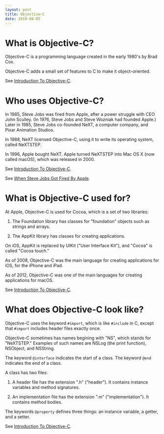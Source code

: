 ```yaml
---
layout: post
title: Objective-C
date: 2018-08-05
---
```


# What is Objective-C?

Objective-C is a programming language created in the early 1980's by Brad Cox.

Objective-C adds a small set of features to C to make it object-oriented.

See [Introduction To Objective-C](https://www.cs.colorado.edu/~kena/classes/5448/f12/lectures/13-introtoobjectivec.pdf).

# Who uses Objective-C?

In 1985, Steve Jobs was fired from Apple, after a power struggle with CEO John Sculley. (In 1976, Steve Jobs and Steve Wozniak had founded Apple.) Later in 1985, Steve Jobs co-founded NeXT, a computer company, and Pixar Animation Studios.

In 1988, NeXT licensed Objective-C, using it to write its operating system, called NeXTSTEP.

In 1996, Apple bought NeXT. Apple turned NeXTSTEP into Mac OS X (now called macOS), which was released in 2000.

See [Introduction To Objective-C](https://www.cs.colorado.edu/~kena/classes/5448/f12/lectures/13-introtoobjectivec.pdf).

See [When Steve Jobs Got Fired By Apple](https://abcnews.go.com/Technology/steve-jobs-fire-company/story?id=14683754).

# What is Objective-C used for?

At Apple, Objective-C is used for Cocoa, which is a set of two libraries:

1. The Foundation library has classes for "foundation" objects such as strings and arrays.

2. The AppKit library has classes for creating applications.

On iOS, AppKit is replaced by UIKit ("User Interface Kit"), and "Cocoa" is called "Cocoa touch."

As of 2008, Objective-C was the main language for creating applications for iOS, for the iPhone and iPad.

As of 2012, Objective-C was one of the main languages for creating applications for macOS.

See [Introduction To Objective-C](https://www.cs.colorado.edu/~kena/classes/5448/f12/lectures/13-introtoobjectivec.pdf).

# What does Objective-C look like?

Objective-C uses the keyword ```#import```, which is like ```#include``` in C, except that ```#import``` includes header files exactly once.

Objective-C sometimes has names begining with "NS", which stands for "NeXTSTEP." Examples of such names are NSLog (the print function), NSObject, and NSString.

The keyword ```@interface``` indicates the start of a class. The keyword ```@end``` indicates the end of a class.

A class has two files:

1. A header file has the extension ".h" ("header"). It contains instance variables and method signatures.

2. An implementation file has the extension ".m" ("implementation"). It contains method bodies.

The keywords ```@property``` defines three things: an instance variable, a getter, and a setter.

See [Introduction To Objective-C](https://www.cs.colorado.edu/~kena/classes/5448/f12/lectures/13-introtoobjectivec.pdf).
